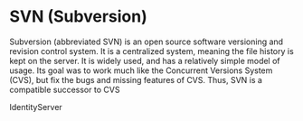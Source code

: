 # SVN (Subversion) 
Subversion (abbreviated SVN) is an open source software versioning and revision control system.  It is a centralized system, meaning the file history is kept on the server.  It is widely used, and has a relatively simple model of usage.  Its goal was to work much like the Concurrent Versions System (CVS), but fix the bugs and missing features of CVS.  Thus, SVN is a compatible successor to CVS



IdentityServer